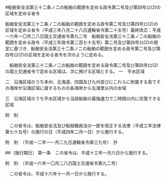 #船舶安全法第三十二条ノ二の船舶の範囲を定める政令第二号及び第四号ロ(2)の区域を定める省令


船舶安全法第三十二条ノ二の船舶の範囲を定める政令第二号及び第四号ロ(2)の区域を定める省令（平成三年八月二十八日運輸省令第二十五号）最終改正：平成一六年一〇月二八日国土交通省令第九二号　船舶安全法第三十二条ノ二の船舶の範囲を定める政令（平成三年政令第二百七十五号）第二号及び第四号ロ(2)の規定に基づき、船舶安全法第三十二条ノ二の船舶の範囲を定める政令第二号及び第四号ロ(2)の区域を定める省令を次のように定める。


　船舶安全法第三十二条ノ二の船舶の範囲を定める政令第二号及び第四号ロ(2)の国土交通省令で定める区域は、次に掲げる区域とする。
一　平水区域

二　沿海区域のうち本州、北海道、四国及び九州並びにこれらに附属する島でその海岸が沿海区域に接するものの各海岸から五海里以内の水域

三　沿海区域のうち平水区域から当該船舶の最強速力で二時間以内に往復できる区域





附　則


　この省令は、船舶安全法及び船舶職員法の一部を改正する法律（平成三年法律第七十五号）の施行の日（平成四年二月一日）から施行する。


附　則　（平成一二年一一月二九日運輸省令第三九号）　抄


##（施行期日）
第一条　この省令は、平成十三年一月六日から施行する。


附　則　（平成一六年一〇月二八日国土交通省令第九二号）


　この省令は、平成十六年十一月一日から施行する。





